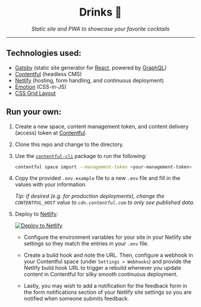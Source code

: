 <div align="center">
  <h1>Drinks 🥃</h1>
  <p>
    <em>Static site and PWA to showcase your favorite cocktails</em>
  </p>
</div>
<hr>

## Technologies used:

- [Gatsby][gatsby] (static site generator for [React][react], powered by
  [GraphQL][graphql])
- [Contentful][contentful] (headless CMS)
- [Netlify][netlify] (hosting, form handling, and continuous deployment)
- [Emotion][emotion] (CSS-in-JS)
- [CSS Grid Layout][grid]

## Run your own:

1. Create a new space, content management token, and content delivery (access)
   token at [Contentful][contentful].
1. Clone this repo and change to the directory.
1. Use the [`contentful-cli`][contentful-cli] package to run the following:

   ```sh
   contentful space import --management-token <your-management-token> --space-id <your-space-id> --content-file contentful-space.json
   ```

1. Copy the provided `.env.example` file to a new `.env` file and fill in the
   values with your information.

   _Tip: if desired (e.g. for production deployments), change the
   `CONTENTFUL_HOST` value to `cdn.contentful.com` to only see published data._

1. Deploy to [Netlify][netlify]:

   [![Deploy to Netlify][deploy-image]][deploy-link]

   - Configure the environment variables for your site in your Netlify site
     settings so they match the entries in your `.env` file.

   - Create a build hook and note the URL. Then, configure a webhook in your
     Contentful space (under `Settings > Webhooks`) and provide the Netlify
     build hook URL to trigger a rebuild whenever you update content in
     Contentful for silky smooth continuous deployment.

   - Lastly, you may wish to add a notification for the feedback form in the
     form notifications section of your Netlify site settings so you are
     notified when someone submits feedback.

[gatsby]: https://www.gatsbyjs.org/
[react]: https://reactjs.org/
[graphql]: https://graphql.org/
[emotion]: https://emotion.sh/
[grid]: https://developer.mozilla.org/en-US/docs/Web/CSS/CSS_Grid_Layout
[contentful]: https://www.contentful.com/
[contentful-cli]: https://github.com/contentful/contentful-cli
[netlify]: https://www.netlify.com/
[deploy-image]: https://www.netlify.com/img/deploy/button.svg
[deploy-link]:
  https://app.netlify.com/start/deploy?repository=https://github.com/wKovacs64/drinks
